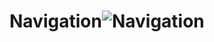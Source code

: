 # Navigation![Navigation](https://user-images.githubusercontent.com/105600674/209664560-d6df4077-8137-4ec7-851f-64f19aee9035.png)

